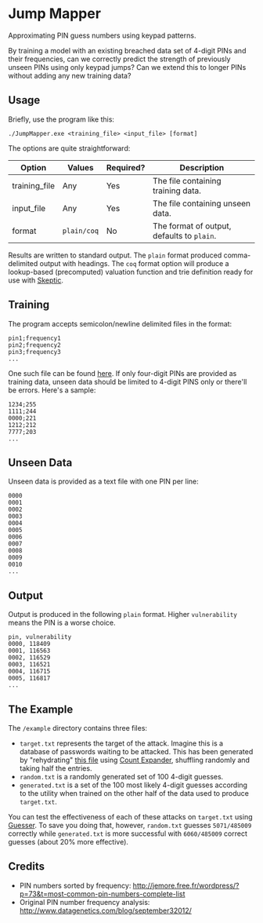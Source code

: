 # Jump Mapper
Approximating PIN guess numbers using keypad patterns.

By training a model with an existing breached data set of 4-digit PINs and their frequencies, can we correctly predict the strength of previously unseen PINs using only keypad jumps? Can we extend this to longer PINs without adding any new training data?

## Usage
Briefly, use the program like this:

```
./JumpMapper.exe <training_file> <input_file> [format]
```

The options are quite straightforward:

| Option        | Values      | Required? | Description                                    |
|---------------|-------------|-----------|------------------------------------------------|
| training_file | Any         | Yes       | The file containing training data.             |
| input_file    | Any         | Yes       | The file containing unseen data.               |
| format        | `plain/coq` | No        | The format of output, defaults to `plain`.     |

Results are written to standard output. The `plain` format produced comma-delimited output with headings. The `coq` format option will produce a lookup-based (precomputed) valuation function and trie definition ready for use with [Skeptic](https://github.com/sr-lab/skeptic).

## Training
The program accepts semicolon/newline delimited files in the format:

```
pin1;frequency1
pin2;frequency2
pin3;frequency3
...
```

One such file can be found [here](http://jemore.free.fr/wordpress/?p=73&t=most-common-pin-numbers-complete-list). If only four-digit PINs are provided as training data, unseen data should be limited to 4-digit PINS only or there'll be errors. Here's a sample:

```
1234;255
1111;244
0000;221
1212;212
7777;203
...
```

## Unseen Data
Unseen data is provided as a text file with one PIN per line:

```
0000
0001
0002
0003
0004
0005
0006
0007
0008
0009
0010
...
```

## Output
Output is produced in the following `plain` format. Higher `vulnerability` means the PIN is a worse choice.

```
pin, vulnerability
0000, 118409
0001, 116563
0002, 116529
0003, 116521
0004, 116715
0005, 116817
...
```

## The Example
The `/example` directory contains three files:

- `target.txt` represents the target of the attack. Imagine this is a database of passwords waiting to be attacked. This has been generated by "rehydrating" [this file](http://jemore.free.fr/wordpress/?p=73&t=most-common-pin-numbers-complete-list) using [Count Expander](https://github.com/sr-lab/count-expander), shuffling randomly and taking half the entries.
- `random.txt` is a randomly generated set of 100 4-digit guesses.
- `generated.txt` is a set of the 100 most likely 4-digit guesses according to the utility when trained on the other half of the data used to produce `target.txt`.

You can test the effectiveness of each of these attacks on `target.txt` using [Guesser](https://github.com/sr-lab/guesser). To save you doing that, however, `random.txt` guesses `5071/485009` correctly while `generated.txt` is more successful with `6060/485009` correct guesses (about 20% more effective).

## Credits
- PIN numbers sorted by frequency: http://jemore.free.fr/wordpress/?p=73&t=most-common-pin-numbers-complete-list
- Original PIN number frequency analysis: http://www.datagenetics.com/blog/september32012/
